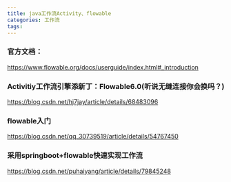 ```yaml
---
title: java工作流Activity、flowable
categories: 工作流
tags: 
---
```

### 官方文档：

https://www.flowable.org/docs/userguide/index.html#_introduction

### Activitiy工作流引擎添新丁：Flowable6.0(听说无缝连接你会换吗？)

https://blog.csdn.net/hj7jay/article/details/68483096

### flowable入门

https://blog.csdn.net/qq_30739519/article/details/54767450

### 采用springboot+flowable快速实现工作流

https://blog.csdn.net/puhaiyang/article/details/79845248

###

